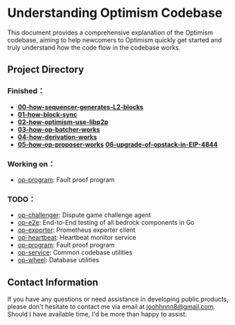 # Understanding Optimism Codebase

This document provides a comprehensive explanation of the Optimism codebase, aiming to help newcomers to Optimism quickly get started and truly understand how the code flow in the codebase works.

## Project Directory

### Finished：

- [**00-how-sequencer-generates-L2-blocks**](https://github.com/joohhnnn/Understanding-Optimism-Codebase/blob/main/sequencer/00-how-sequencer-generates-L2-blocks.md)
- [**01-how-block-sync**](https://github.com/joohhnnn/Understanding-Optimism-Codebase/blob/main/sequencer/01-how-block-sync.md)
- [**02-how-optimism-use-libp2p**](https://github.com/joohhnnn/Understanding-Optimism-Codebase/blob/main/sequencer/02-how-optimism-use-libp2p.md)
- [**03-how-op-batcher-works**](https://github.com/joohhnnn/Understanding-Optimism-Codebase/blob/main/sequencer/03-how-batcher-works.md)
- [**04-how-derivation-works**](https://github.com/joohhnnn/Understanding-Optimism-Codebase/blob/main/sequencer/04-how-derivation-works.md)
- [**05-how-op-proposer-works**](https://github.com/joohhnnn/Understanding-Optimism-Codebase/blob/main/sequencer/05-how-proposer-works.md)
  [**06-upgrade-of-opstack-in-EIP-4844**](https://github.com/joohhnnn/Understanding-Optimism-Codebase/blob/main/sequencer/06-upgrade-of-opstack-in-EIP-4844.md)

### Working on：

- [op-program](https://github.com/joohhnnn/Understanding-Optimism-Codebase/tree/main/op-program): Fault proof program

### TODO：

- [op-challenger](https://github.com/joohhnnn/Understanding-Optimism-Codebase/tree/main/op-challenger): Dispute game challenge agent
- [op-e2e](https://github.com/joohhnnn/Understanding-Optimism-Codebase/tree/main/op-e2e): End-to-End testing of all bedrock components in Go
- [op-exporter](https://github.com/joohhnnn/Understanding-Optimism-Codebase/tree/main/op-exporter): Prometheus exporter client
- [op-heartbeat](https://github.com/joohhnnn/Understanding-Optimism-Codebase/tree/main/op-heartbeat): Heartbeat monitor service
- [op-program](https://github.com/joohhnnn/Understanding-Optimism-Codebase/tree/main/op-program): Fault proof program
- [op-service](https://github.com/joohhnnn/Understanding-Optimism-Codebase/tree/main/op-service): Common codebase utilities
- [op-wheel](https://github.com/joohhnnn/Understanding-Optimism-Codebase/tree/main/op-wheel): Database utilities

## Contact Information

If you have any questions or need assistance in developing public products, please don't hesitate to contact me via email at [joohhnnn8@gmail.com](mailto:joohhnnn8@gmail.com). Should I have available time, I'd be more than happy to assist.

